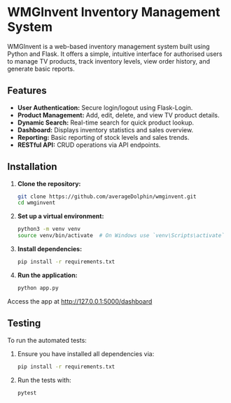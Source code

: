 # WMGInvent Inventory Management System

WMGInvent is a web-based inventory management system built using Python and Flask. It offers a simple, intuitive interface for authorised users to manage TV products, track inventory levels, view order history, and generate basic reports.

## Features

- **User Authentication:** Secure login/logout using Flask-Login.
- **Product Management:** Add, edit, delete, and view TV product details.
- **Dynamic Search:** Real-time search for quick product lookup.
- **Dashboard:** Displays inventory statistics and sales overview.
- **Reporting:** Basic reporting of stock levels and sales trends.
- **RESTful API:** CRUD operations via API endpoints.

## Installation

1. **Clone the repository:**
   ```bash
   git clone https://github.com/averageDolphin/wmginvent.git
   cd wmginvent
   ```

2. **Set up a virtual environment:**
    ```bash
    python3 -m venv venv
    source venv/bin/activate  # On Windows use `venv\Scripts\activate`
    ```

3. **Install dependencies:**
    ```bash
    pip install -r requirements.txt
    ```

4. **Run the application:**
    ```bash
    python app.py
    ```

Access the app at http://127.0.0.1:5000/dashboard

## Testing

To run the automated tests:

1. Ensure you have installed all dependencies via:
   ```bash
   pip install -r requirements.txt
   ```

2. Run the tests with:
   ```bash
   pytest
   ```